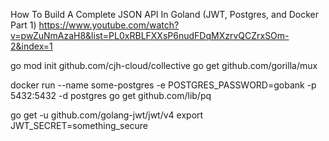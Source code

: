 How To Build A Complete JSON API In Goland (JWT, Postgres, and Docker Part 1)
https://www.youtube.com/watch?v=pwZuNmAzaH8&list=PL0xRBLFXXsP6nudFDqMXzrvQCZrxSOm-2&index=1

go mod init github.com/cjh-cloud/collective
go get github.com/gorilla/mux

docker run --name some-postgres -e POSTGRES_PASSWORD=gobank -p 5432:5432 -d postgres
go get github.com/lib/pq

go get -u github.com/golang-jwt/jwt/v4
export JWT_SECRET=something_secure
